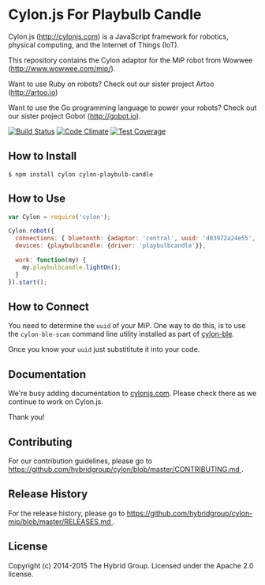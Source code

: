 # Cylon.js For Playbulb Candle

Cylon.js (http://cylonjs.com) is a JavaScript framework for robotics, physical computing, and the Internet of Things (IoT).

This repository contains the Cylon adaptor for the MiP robot from Wowwee (http://www.wowwee.com/mip/).

Want to use Ruby on robots? Check out our sister project Artoo (http://artoo.io)

Want to use the Go programming language to power your robots? Check out our sister project Gobot (http://gobot.io).

[![Build Status](https://secure.travis-ci.org/hybridgroup/cylon-mip.png?branch=master)](http://travis-ci.org/hybridgroup/cylon-mip) [![Code Climate](https://codeclimate.com/github/hybridgroup/cylon-mip/badges/gpa.svg)](https://codeclimate.com/github/hybridgroup/cylon-mip) [![Test Coverage](https://codeclimate.com/github/hybridgroup/cylon-mip/badges/coverage.svg)](https://codeclimate.com/github/hybridgroup/cylon-mip)

## How to Install

    $ npm install cylon cylon-playbulb-candle

## How to Use

```javascript
var Cylon = require('cylon');

Cylon.robot({
  connections: { bluetooth: {adaptor: 'central', uuid: 'd03972a24e55', module: 'cylon-ble'}},
  devices: {playbulbcandle: {driver: 'playbulbcandle'}},

  work: function(my) {
    my.playbulbcandle.lightOn();
  }
}).start();

```

## How to Connect

You need to determine the `uuid` of your MiP. One way to do this, is to use the `cylon-ble-scan` command line utility installed as part of [cylon-ble](https://github.com/hybridgroup/cylon-ble).

Once you know your `uuid` just substititute it into your code.

## Documentation

We're busy adding documentation to [cylonjs.com](http://cylonjs.com). Please check there as we continue to work on Cylon.js.

Thank you!

## Contributing

For our contribution guidelines, please go to [https://github.com/hybridgroup/cylon/blob/master/CONTRIBUTING.md
](https://github.com/hybridgroup/cylon/blob/master/CONTRIBUTING.md
).

## Release History

For the release history, please go to [https://github.com/hybridgroup/cylon-mip/blob/master/RELEASES.md
](https://github.com/hybridgroup/cylon-mip/blob/master/RELEASES.md
).

## License

Copyright (c) 2014-2015 The Hybrid Group. Licensed under the Apache 2.0 license.
